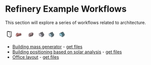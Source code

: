 # Refinery Example Workflows

This section will explore a series of workflows related to architecture.

<img src="../../.gitbook/assets/sample/workflows1.png" style="width:200px;"/>

* [Building mass generator](04-02-01_building-mass-generator.md) - [get files](https://github.com/martinstacey/RefineryPrimer/tree/ContentBranch/04-sample-workflows/04-00_sample_files/04-00-02_architecture/02-01_Building-mass-generator)
* [Building positioning based on solar analysis](04-02-02_building-positioning-based-on-solar-analysis.md)  - [get files](https://github.com/martinstacey/RefineryPrimer/tree/ContentBranch/04-sample-workflows/04-00_sample_files/04-00-02_architecture/02-02_Building-positioning)
* [Office layout](04-02-03_office-layout.md)  - [get files](https://github.com/martinstacey/RefineryPrimer/tree/ContentBranch/04-sample-workflows/04-00_sample_files/04-00-02_architecture/02-03_Architecture)